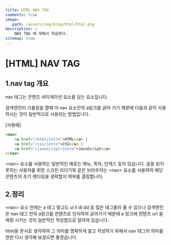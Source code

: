 ```yaml
---
title: HTML NAV TAG
comments: true
image: 
   path: /assets/img/blog/html/html.png 
description: >
    NAV TAG 에 대해서 학습한다. 
sitemap: true
---
```


# [HTML] NAV TAG

## 1.nav tag 개요
nav 태그는 콘텐츠 네이게이션 요소를 담는 요소입니다. 

검색엔진이 크롤링을 할때 이 nav 요소안의 a링크를 긁어 가기 때문에 다음과 같이 사용하시는 것이 일반적으로 사용되는 방법입니다.

[사용예]
```html 
<nav>
    <a href="/html/intro">HTML</a> |
    <a href="/css/intro">CSS</a> |
    <a href="/javascript/intro">JavaScript</a>
</nav>
```

\<nav\> 요소를 사용하는 일반적인 예로는 메뉴, 목차, 인덱스 등이 있습니다.
글을 읽지 못하는 사용자를 위한 스크린 리더기와 같은 브라우저는 \<nav\> 요소를 사용하여 해당 콘텐츠의 초기 렌더링을 생략할지 여부를 결정합니다.

## 2.정리
\<nav\> 요소 안에는 a 태그 말고도 ul li dl dd 등 많은 태그들이 올 수 있으나 검색엔진은 nav 태그 안의 a링크를 컨텐츠로 인식하여 긁어가기 때문에 a 링크에 컨텐츠 url 을 매핑 시키는 것이 일반적인 작성법으로 알려져 있습니다. 

html을 문서로 생각하여 그 의미를 명확하게 알고 작성하기 위해서 nav 태그의 의미를 한번 다시 생각해 보셨으면 좋겠습니다. 





